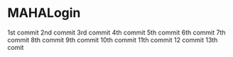 # MAHALogin
1st  commit
2nd commit
3rd commit
4th commit
5th commit
6th commit
7th commit
8th commit
9th commit
10th commit
11th commit
12 commit
13th comit
